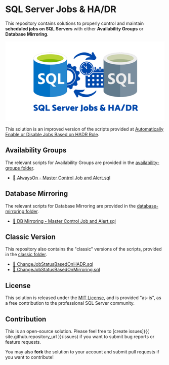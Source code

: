 # SQL Server Jobs & HA/DR

This repository contains solutions to properly control and maintain **scheduled jobs on SQL Servers** with either **Availability Groups** or **Database Mirroring**.

![Cover Image](media/sql-jobs-hadr.png)

This solution is an improved version of the scripts provided at [Automatically Enable or Disable Jobs Based on HADR Role](https://eitanblumin.com/2018/11/06/automatically-enable-or-disable-jobs-based-on-hadr-role/).

## Availability Groups

The relevant scripts for Availability Groups are provided in the [availability-groups folder](availability-groups/).

- [🔽 AlwaysOn - Master Control Job and Alert.sql](availability-groups/AlwaysOn%20-%20Master%20Control%20Job%20and%20Alert.sql)

## Database Mirroring

The relevant scripts for Database Mirroring are provided in the [database-mirroring folder](database-mirroring/).

- [🔽 DB Mirroring - Master Control Job and Alert.sql](database-mirroring/DB%20Mirroring%20-%20Master%20Control%20Job%20and%20Alert.sql)

## Classic Version

This repository also contains the "classic" versions of the scripts, provided in the [classic folder](classic/).

- [🔽 ChangeJobStatusBasedOnHADR.sql](classic/ChangeJobStatusBasedOnHADR.sql)
- [🔽 ChangeJobStatusBasedOnMirroring.sql](classic/ChangeJobStatusBasedOnMirroring.sql)

## License

This solution is released under the [MIT License](LICENSE), and is provided "as-is", as a free contribution to the professional SQL Server community.

## Contribution

This is an open-source solution. Please feel free to [create issues]({{ site.github.repository_url }}/issues) if you want to submit bug reports or feature requests.

You may also **fork** the solution to your account and submit pull requests if you want to contribute!
